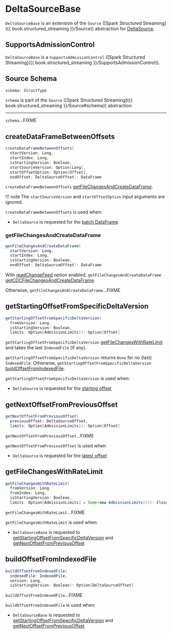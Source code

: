 # DeltaSourceBase

`DeltaSourceBase` is an extension of the `Source` ([Spark Structured Streaming]({{ book.structured_streaming }}/Source)) abstraction for [DeltaSource](DeltaSource.md).

## <span id="SupportsAdmissionControl"> SupportsAdmissionControl

`DeltaSourceBase` is a `SupportsAdmissionControl` ([Spark Structured Streaming]({{ book.structured_streaming }}/SupportsAdmissionControl)).

## <span id="schema"> Source Schema

```scala
schema: StructType
```

`schema` is part of the `Source` ([Spark Structured Streaming]({{ book.structured_streaming }}/Source#schema)) abstraction.

---

`schema`...FIXME

## <span id="createDataFrameBetweenOffsets"> createDataFrameBetweenOffsets

```scala
createDataFrameBetweenOffsets(
  startVersion: Long,
  startIndex: Long,
  isStartingVersion: Boolean,
  startSourceVersion: Option[Long],
  startOffsetOption: Option[Offset],
  endOffset: DeltaSourceOffset): DataFrame
```

`createDataFrameBetweenOffsets` [getFileChangesAndCreateDataFrame](#getFileChangesAndCreateDataFrame).

!!! note
    The `startSourceVersion` and `startOffsetOption` input arguments are ignored.

`createDataFrameBetweenOffsets` is used when:

* `DeltaSource` is requested for the [batch DataFrame](DeltaSource.md#getBatch)

### <span id="getFileChangesAndCreateDataFrame"> getFileChangesAndCreateDataFrame

```scala
getFileChangesAndCreateDataFrame(
  startVersion: Long,
  startIndex: Long,
  isStartingVersion: Boolean,
  endOffset: DeltaSourceOffset): DataFrame
```

With [readChangeFeed](DeltaReadOptions.md#readChangeFeed) option enabled, `getFileChangesAndCreateDataFrame` [getCDCFileChangesAndCreateDataFrame](DeltaSourceCDCSupport.md#getCDCFileChangesAndCreateDataFrame).

Otherwise, `getFileChangesAndCreateDataFrame`...FIXME

## <span id="getStartingOffsetFromSpecificDeltaVersion"> getStartingOffsetFromSpecificDeltaVersion

```scala
getStartingOffsetFromSpecificDeltaVersion(
  fromVersion: Long,
  isStartingVersion: Boolean,
  limits: Option[AdmissionLimits]): Option[Offset]
```

`getStartingOffsetFromSpecificDeltaVersion` [getFileChangesWithRateLimit](#getFileChangesWithRateLimit) and takes the last `IndexedFile` (if any).

`getStartingOffsetFromSpecificDeltaVersion` returns `None` for no (last) `IndexedFile`. Otherwise, `getStartingOffsetFromSpecificDeltaVersion` [buildOffsetFromIndexedFile](#buildOffsetFromIndexedFile).

`getStartingOffsetFromSpecificDeltaVersion` is used when:

* `DeltaSource` is requested for the [starting offset](DeltaSource.md#getStartingOffset)

## <span id="getNextOffsetFromPreviousOffset"> getNextOffsetFromPreviousOffset

```scala
getNextOffsetFromPreviousOffset(
  previousOffset: DeltaSourceOffset,
  limits: Option[AdmissionLimits]): Option[Offset]
```

`getNextOffsetFromPreviousOffset`...FIXME

`getNextOffsetFromPreviousOffset` is used when:

* `DeltaSource` is requested for the [latest offset](DeltaSource.md#latestOffset)

## <span id="getFileChangesWithRateLimit"> getFileChangesWithRateLimit

```scala
getFileChangesWithRateLimit(
  fromVersion: Long,
  fromIndex: Long,
  isStartingVersion: Boolean,
  limits: Option[AdmissionLimits] = Some(new AdmissionLimits())): ClosableIterator[IndexedFile]
```

`getFileChangesWithRateLimit`...FIXME

`getFileChangesWithRateLimit` is used when:

* `DeltaSourceBase` is requested to [getStartingOffsetFromSpecificDeltaVersion](#getStartingOffsetFromSpecificDeltaVersion) and [getNextOffsetFromPreviousOffset](#getNextOffsetFromPreviousOffset)

## <span id="buildOffsetFromIndexedFile"> buildOffsetFromIndexedFile

```scala
buildOffsetFromIndexedFile(
  indexedFile: IndexedFile,
  version: Long,
  isStartingVersion: Boolean): Option[DeltaSourceOffset]
```

`buildOffsetFromIndexedFile`...FIXME

`buildOffsetFromIndexedFile` is used when:

* `DeltaSourceBase` is requested to [getStartingOffsetFromSpecificDeltaVersion](#getStartingOffsetFromSpecificDeltaVersion) and [getNextOffsetFromPreviousOffset](#getNextOffsetFromPreviousOffset)
